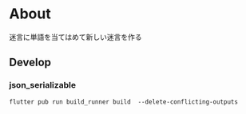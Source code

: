 # About 
 迷言に単語を当てはめて新しい迷言を作る


## Develop

### json_serializable
`flutter pub run build_runner build  --delete-conflicting-outputs`